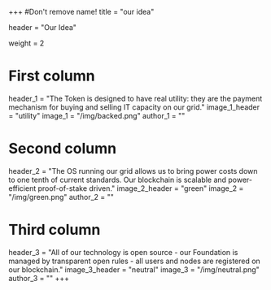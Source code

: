 +++
#Don't remove name!
title = "our idea"

header = "Our Idea"

weight = 2

# First column
header_1 = "The Token is designed to have real utility: they are the payment mechanism for buying and selling IT capacity on our grid."
image_1_header = "utility"
image_1 = "/img/backed.png"
author_1 = ""

# Second column
header_2 = "The OS running our grid allows us to bring power costs down to one tenth of current standards. Our blockchain is scalable and power-efficient proof-of-stake driven."
image_2_header = "green"
image_2 = "/img/green.png"
author_2 = ""

# Third column

header_3 = "All of our technology is open source - our Foundation is managed by transparent open rules - all users and nodes are registered on our blockchain."
image_3_header = "neutral"
image_3 = "/img/neutral.png"
author_3 = ""
+++
